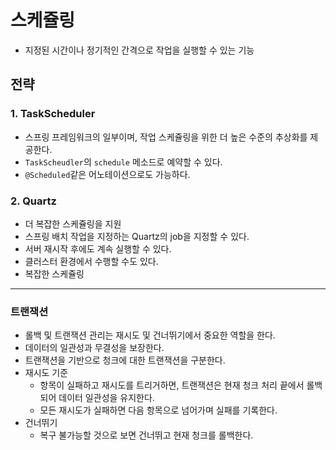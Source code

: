 # 스케쥴링
- 지정된 시간이나 정기적인 간격으로 작업을 실행할 수 있는 기능
## 전략
### 1. TaskScheduler
- 스프링 프레임워크의 일부이며, 작업 스케쥴링을 위한 더 높은 수준의 추상화를 제공한다.
- `TaskScheudler`의 `schedule` 메소드로 예약할 수 있다.
- `@Scheduled`같은 어노테이션으로도 가능하다.
### 2. Quartz
- 더 복잡한 스케쥴링을 지원
- 스프링 배치 작업을 지정하는 Quartz의 job을 지정할 수 있다.
- 서버 재시작 후에도 계속 실행할 수 있다.
- 클러스터 환경에서 수행할 수도 있다.
- 복잡한 스케쥴링


-------



### 트랜잭션
- 롤백 및 트랜잭션 관리는 재시도 및 건너뛰기에서 중요한 역할을 한다.
- 데이터의 일관성과 무결성을 보장한다.
- 트랜잭션을 기반으로 청크에 대한 트랜잭션을 구분한다.
- 재시도 기준
	-  항목이 실패하고 재시도를 트리거하면, 트랜잭션은 현재 청크 처리 끝에서 롤백되어 데이터 일관성을 유지한다.
	- 모든 재시도가 실패하면 다음 항목으로 넘어가며 실패를 기록한다.
- 건너뛰기
	- 복구 불가능할 것으로 보면 건너뛰고 현재 청크를 롤백한다.
